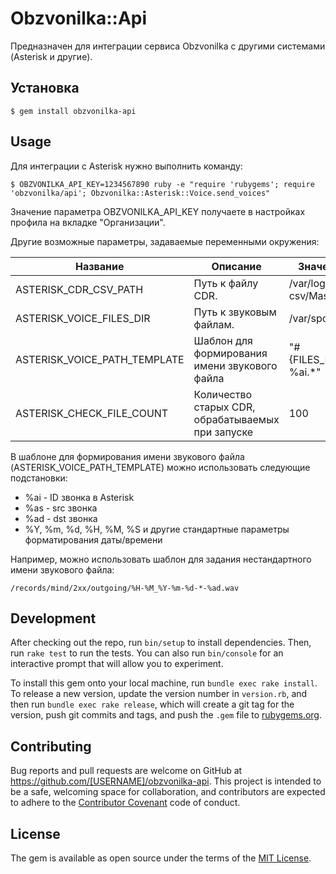 # Obzvonilka::Api

Предназначен для интеграции сервиса Obzvonilka с другими системами (Asterisk и другие).

## Установка

    $ gem install obzvonilka-api

## Usage

Для интеграции с Asterisk нужно выполнить команду:

    $ OBZVONILKA_API_KEY=1234567890 ruby -e "require 'rubygems'; require 'obzvonilka/api'; Obzvonilka::Asterisk::Voice.send_voices"

Значение параметра OBZVONILKA_API_KEY получаете в настройках профила на вкладке "Организации".

Другие возможные параметры, задаваемые переменными окружения:

|           Название           |         Описание                                  | Значение по умолчанию                
|------------------------------|---------------------------------------------------|--------------------------------------
| ASTERISK_CDR_CSV_PATH        | Путь к файлу CDR.                                 | /var/log/asterisk/cdr-csv/Master.csv 
| ASTERISK_VOICE_FILES_DIR     | Путь к звуковым файлам.                           | /var/spool/asterisk/monitor          
| ASTERISK_VOICE_PATH_TEMPLATE | Шаблон для формирования имени звукового файла     | "#{FILES_PATH}/%Y/%m/%d/*-%ai.\*"    
| ASTERISK_CHECK_FILE_COUNT    | Количество старых CDR, обрабатываемых при запуске | 100                                  

В шаблоне для формирования имени звукового файла (ASTERISK_VOICE_PATH_TEMPLATE) можно использовать следующие подстановки:

* %ai - ID звонка в Asterisk
* %as - src звонка
* %ad - dst звонка
* %Y, %m, %d, %H, %M, %S и другие стандартные параметры форматирования даты/времени

Например, можно использовать шаблон для задания нестандартного имени звукового файла:

    /records/mind/2xx/outgoing/%H-%M_%Y-%m-%d-*-%ad.wav




## Development

After checking out the repo, run `bin/setup` to install dependencies. Then, run `rake test` to run the tests. You can also run `bin/console` for an interactive prompt that will allow you to experiment.

To install this gem onto your local machine, run `bundle exec rake install`. To release a new version, update the version number in `version.rb`, and then run `bundle exec rake release`, which will create a git tag for the version, push git commits and tags, and push the `.gem` file to [rubygems.org](https://rubygems.org).

## Contributing

Bug reports and pull requests are welcome on GitHub at https://github.com/[USERNAME]/obzvonilka-api. This project is intended to be a safe, welcoming space for collaboration, and contributors are expected to adhere to the [Contributor Covenant](contributor-covenant.org) code of conduct.


## License

The gem is available as open source under the terms of the [MIT License](http://opensource.org/licenses/MIT).

